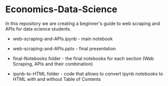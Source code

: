 # Economics-Data-Science

In this repository we are creating a beginner's guide to web scraping and APIs for data science students.

- web-scraping-and-APIs.ipynb - main notebook

- web-scraping-and-APIs.pptx - final presentation

- final-Notebooks folder - the final notebooks for each section (Web Scraping, APIs and their combination)

- ipynb-to-HTML folder - code that allows to convert ipynb notebooks to HTML with and without Table of Contents
